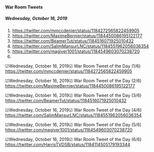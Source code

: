 **War Room Tweets**

##### Wednesday, October 16, 2019
1) https://twitter.com/mmccdenier/status/1184272565822459905
2) https://twitter.com/MaximeBernier/status/1184450086195122177
3) https://twitter.com/BeamerTut/status/1184516071925010432
4) https://twitter.com/SalimMansurLNC/status/1184551962056036354
5) https://twitter.com/magiver1001/status/1184549603070238720
6) 


☑Wednesday, October 16, 2019☑
War Room Tweet of the Day (1/6)
https://twitter.com/mmccdenier/status/1184272565822459905

☑Wednesday, October 16, 2019☑
War Room Tweet of the Day (2/6)
https://twitter.com/MaximeBernier/status/1184450086195122177

☑Wednesday, October 16, 2019☑
War Room Tweet of the Day (3/6)
https://twitter.com/BeamerTut/status/1184516071925010432

☑Wednesday, October 16, 2019☑
War Room Tweet of the Day (4/6)
https://twitter.com/SalimMansurLNC/status/1184551962056036354

☑Wednesday, October 16, 2019☑
War Room Tweet of the Day (5/6)
https://twitter.com/magiver1001/status/1184549603070238720

☑Wednesday, October 16, 2019☑
War Room Tweet of the Day (6/6)
https://twitter.com/HarrisTVDSB/status/1184114505179193344


